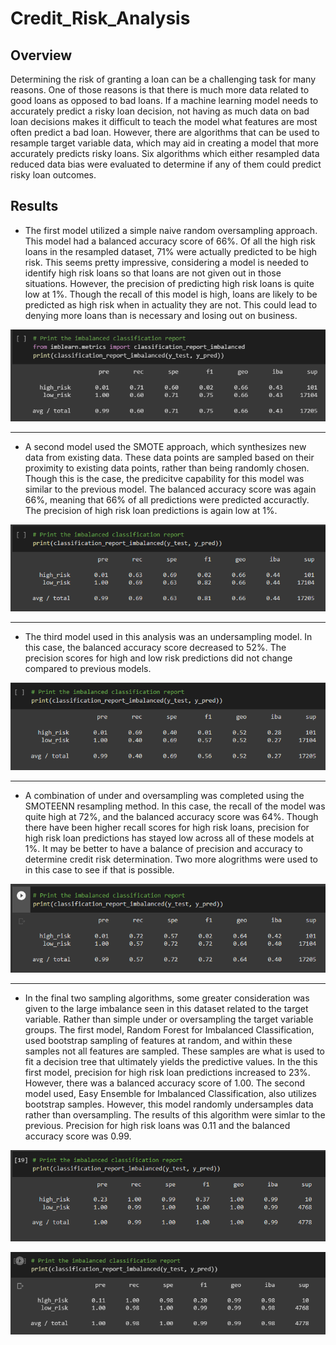 # Credit_Risk_Analysis

## Overview
Determining the risk of granting a loan can be a challenging task for many reasons.  One of those reasons is that there is much more data related to good loans as opposed to bad loans.  If a machine learning model needs to accurately predict a risky loan decision, not having as much data on bad loan decisions makes it difficult to teach the model what features are most often predict a bad loan.  However, there are algorithms that can be used to resample target variable data, which may aid in creating a model that more accurately predicts risky loans.  Six algorithms which either resampled data reduced data bias were evaluated to determine if any of them could predict risky loan outcomes.

## Results
* The first model utilized a simple naive random oversampling approach. This model had a balanced accuracy score of 66%.  Of all the high risk loans in the resampled dataset, 71% were actually predicted to be high risk.  This seems pretty impressive, considering a model is needed to identify high risk loans so that loans are not given out in those situations.  However, the precision of predicting high risk loans is quite low at 1%.  Though the recall of this model is high, loans are likely to be predicted as high risk when in actuality they are not.  This could lead to denying more loans than is necessary and losing out on business.

![n_oversample](https://github.com/Mots94/Credit_Risk_Analysis/blob/main/Images/naive_resample.png)

---
* A second model used the SMOTE approach, which synthesizes new data from existing data.  These data points are sampled based on their proximity to existing data points, rather than being randomly chosen.  Though this is the case, the predicitve capability for this model was similar to the previous model.  The balanced accuracy score was again 66%, meaning that 66% of all predictions were predicted accuractly.  The precision of high risk loan predictions is again low at 1%.

![SMOTE](https://github.com/Mots94/Credit_Risk_Analysis/blob/main/Images/SMOTE_oversample.png)

---
* The third model used in this analysis was an undersampling model.  In this case, the balanced accuracy score decreased to 52%.  The precision scores for high and low risk predictions did not change compared to previous models.  

![under](https://github.com/Mots94/Credit_Risk_Analysis/blob/main/Images/undersample.png)

---
* A combination of under and oversampling was completed using the SMOTEENN resampling method.  In this case, the recall of the model was quite high at 72%, and the balanced accuracy score was 64%.  Though there have been higher recall scores for high risk loans, precision for high risk loan predictions has stayed low across all of these models at 1%.  It may be better to have a balance of precision and accuracy to determine credit risk determination.  Two more alogrithms were used to in this case to see if that is possible.

![SMOTEENN](https://github.com/Mots94/Credit_Risk_Analysis/blob/main/Images/SMOTEENN.png)

---
* In the final two sampling algorithms, some greater consideration was given to the large imbalance seen in this dataset related to the target variable.  Rather than simple under or oversampling the target variable groups.  The first model, Random Forest for Imbalanced Classification, used bootstrap sampling of features at random, and within these samples not all features are sampled.  These samples are what is used to fit a decision tree that ultimately yields the predictive values.  In the this first model, precision for high risk loan predictions increased to 23%.  However, there was a balanced accuracy score of 1.00.  The second model used, Easy Ensemble for Imbalanced Classification, also utilizes bootstrap samples.  However, this model randomly undersamples data rather than oversampling.  The results of this algorithm were simlar to the previous.  Precision for high risk loans was 0.11 and the balanced accuracy score was 0.99.  

![](https://github.com/Mots94/Credit_Risk_Analysis/blob/main/Images/balanced_rf.png)

![](https://github.com/Mots94/Credit_Risk_Analysis/blob/main/Images/easy_ensemble.png)
